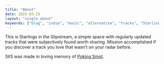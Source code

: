```yaml
---
title: "About"
date: 2025-03-25
layout: "single_about"
keywords: ["blog", "indie", "music", "alternative", "tracks", "Starlings of the Slipstream", "Starlings in the Slipstream", "starlingsintheslipstream"]
---
```


This is Starlings in the Slipstream, a simple space with regularly updated tracks that were subjectively found worth sharing. Mission accomplished if you discover a track you love that wasn't on your radar before. 

SitS was made in loving memory of [Poking Smot](https://web.archive.org/web/20121027181859/https://pokingsmot.net/).
